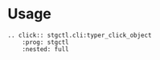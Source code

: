 # Usage

```{eval-rst}
.. click:: stgctl.cli:typer_click_object
    :prog: stgctl
    :nested: full
```
